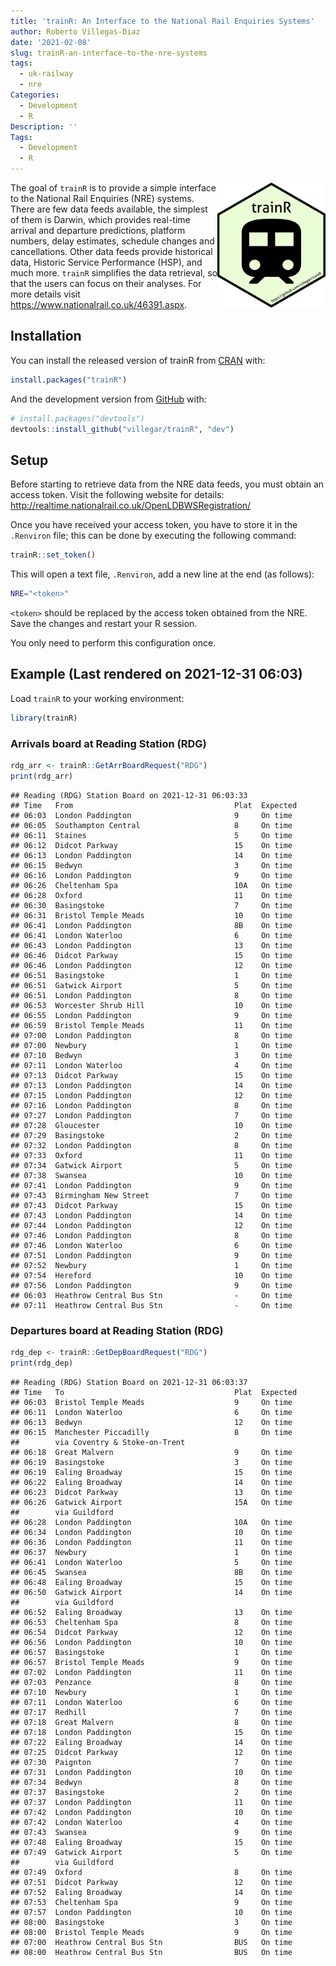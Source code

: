 ```yaml
---
title: 'trainR: An Interface to the National Rail Enquiries Systems'
author: Roberto Villegas-Diaz
date: '2021-02-08'
slug: trainR-an-interface-to-the-nre-systems
tags:
  - uk-railway
  - nre
Categories:
  - Development
  - R
Description: ''
Tags:
  - Development
  - R
---
```


<img src="https://raw.githubusercontent.com/villegar/trainR/main/inst/images/logo.png" alt="logo" align="right" height=200px/>

The goal of `trainR` is to provide a simple interface to the 
National Rail Enquiries (NRE) systems. There are few data feeds 
available, the simplest of them is Darwin, which provides real-time 
arrival and departure predictions, platform numbers, delay estimates, 
schedule changes and cancellations. Other data feeds provide historical 
data, Historic Service Performance (HSP), and much more. `trainR` 
simplifies the data retrieval, so that the users can focus on their 
analyses. For more details visit 
https://www.nationalrail.co.uk/46391.aspx.

## Installation

You can install the released version of trainR from [CRAN](https://CRAN.R-project.org) with:

``` r
install.packages("trainR")
```

And the development version from [GitHub](https://github.com/) with:

``` r
# install.packages("devtools")
devtools::install_github("villegar/trainR", "dev")
```

## Setup
Before starting to retrieve data from the NRE data feeds, you must obtain an access token. 
Visit the following website for details: http://realtime.nationalrail.co.uk/OpenLDBWSRegistration/

Once you have received your access token, you have to store it in the `.Renviron` file; this can be 
done by executing the following command:


```r
trainR::set_token()
```

This will open a text file, `.Renviron`, add a new line at the end (as follows):

```bash
NRE="<token>"
```

`<token>` should be replaced by the access token obtained from the NRE. Save the changes and restart 
your R session.

You only need to perform this configuration once.

## Example (Last rendered on 2021-12-31 06:03)

Load `trainR` to your working environment:

```r
library(trainR)
```

### Arrivals board at Reading Station (RDG)


```r
rdg_arr <- trainR::GetArrBoardRequest("RDG")
print(rdg_arr)
```

```
## Reading (RDG) Station Board on 2021-12-31 06:03:33
## Time   From                                    Plat  Expected
## 06:03  London Paddington                       9     On time
## 06:05  Southampton Central                     8     On time
## 06:11  Staines                                 5     On time
## 06:12  Didcot Parkway                          15    On time
## 06:13  London Paddington                       14    On time
## 06:15  Bedwyn                                  3     On time
## 06:16  London Paddington                       9     On time
## 06:26  Cheltenham Spa                          10A   On time
## 06:28  Oxford                                  11    On time
## 06:30  Basingstoke                             7     On time
## 06:31  Bristol Temple Meads                    10    On time
## 06:41  London Paddington                       8B    On time
## 06:41  London Waterloo                         6     On time
## 06:43  London Paddington                       13    On time
## 06:46  Didcot Parkway                          15    On time
## 06:46  London Paddington                       12    On time
## 06:51  Basingstoke                             1     On time
## 06:51  Gatwick Airport                         5     On time
## 06:51  London Paddington                       8     On time
## 06:53  Worcester Shrub Hill                    10    On time
## 06:55  London Paddington                       9     On time
## 06:59  Bristol Temple Meads                    11    On time
## 07:00  London Paddington                       8     On time
## 07:00  Newbury                                 1     On time
## 07:10  Bedwyn                                  3     On time
## 07:11  London Waterloo                         4     On time
## 07:13  Didcot Parkway                          15    On time
## 07:13  London Paddington                       14    On time
## 07:15  London Paddington                       12    On time
## 07:16  London Paddington                       8     On time
## 07:27  London Paddington                       7     On time
## 07:28  Gloucester                              10    On time
## 07:29  Basingstoke                             2     On time
## 07:32  London Paddington                       8     On time
## 07:33  Oxford                                  11    On time
## 07:34  Gatwick Airport                         5     On time
## 07:38  Swansea                                 10    On time
## 07:41  London Paddington                       9     On time
## 07:43  Birmingham New Street                   7     On time
## 07:43  Didcot Parkway                          15    On time
## 07:43  London Paddington                       14    On time
## 07:44  London Paddington                       12    On time
## 07:46  London Paddington                       8     On time
## 07:46  London Waterloo                         6     On time
## 07:51  London Paddington                       9     On time
## 07:52  Newbury                                 1     On time
## 07:54  Hereford                                10    On time
## 07:56  London Paddington                       9     On time
## 06:03  Heathrow Central Bus Stn                -     On time
## 07:11  Heathrow Central Bus Stn                -     On time
```

### Departures board at Reading Station (RDG)


```r
rdg_dep <- trainR::GetDepBoardRequest("RDG")
print(rdg_dep)
```

```
## Reading (RDG) Station Board on 2021-12-31 06:03:37
## Time   To                                      Plat  Expected
## 06:03  Bristol Temple Meads                    9     On time
## 06:11  London Waterloo                         6     On time
## 06:13  Bedwyn                                  12    On time
## 06:15  Manchester Piccadilly                   8     On time
##        via Coventry & Stoke-on-Trent           
## 06:18  Great Malvern                           9     On time
## 06:19  Basingstoke                             3     On time
## 06:19  Ealing Broadway                         15    On time
## 06:22  Ealing Broadway                         14    On time
## 06:23  Didcot Parkway                          13    On time
## 06:26  Gatwick Airport                         15A   On time
##        via Guildford                           
## 06:28  London Paddington                       10A   On time
## 06:34  London Paddington                       10    On time
## 06:36  London Paddington                       11    On time
## 06:37  Newbury                                 1     On time
## 06:41  London Waterloo                         5     On time
## 06:45  Swansea                                 8B    On time
## 06:48  Ealing Broadway                         15    On time
## 06:50  Gatwick Airport                         14    On time
##        via Guildford                           
## 06:52  Ealing Broadway                         13    On time
## 06:53  Cheltenham Spa                          8     On time
## 06:54  Didcot Parkway                          12    On time
## 06:56  London Paddington                       10    On time
## 06:57  Basingstoke                             1     On time
## 06:57  Bristol Temple Meads                    9     On time
## 07:02  London Paddington                       11    On time
## 07:03  Penzance                                8     On time
## 07:10  Newbury                                 1     On time
## 07:11  London Waterloo                         6     On time
## 07:17  Redhill                                 7     On time
## 07:18  Great Malvern                           8     On time
## 07:18  London Paddington                       15    On time
## 07:22  Ealing Broadway                         14    On time
## 07:25  Didcot Parkway                          12    On time
## 07:30  Paignton                                7     On time
## 07:31  London Paddington                       10    On time
## 07:34  Bedwyn                                  8     On time
## 07:37  Basingstoke                             2     On time
## 07:37  London Paddington                       11    On time
## 07:42  London Paddington                       10    On time
## 07:42  London Waterloo                         4     On time
## 07:43  Swansea                                 9     On time
## 07:48  Ealing Broadway                         15    On time
## 07:49  Gatwick Airport                         5     On time
##        via Guildford                           
## 07:49  Oxford                                  8     On time
## 07:51  Didcot Parkway                          12    On time
## 07:52  Ealing Broadway                         14    On time
## 07:53  Cheltenham Spa                          9     On time
## 07:57  London Paddington                       10    On time
## 08:00  Basingstoke                             3     On time
## 08:00  Bristol Temple Meads                    9     On time
## 07:00  Heathrow Central Bus Stn                BUS   On time
## 08:00  Heathrow Central Bus Stn                BUS   On time
```
